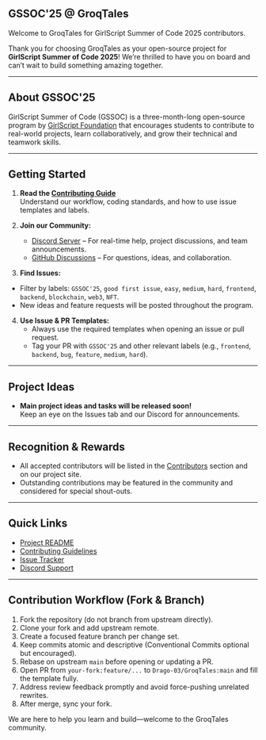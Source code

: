 <!-- markdownlint-enable MD033 -->

## GSSOC'25 @ GroqTales

Welcome to GroqTales for GirlScript Summer of Code 2025 contributors.

Thank you for choosing GroqTales as your open-source project for **GirlScript Summer of Code 2025**! We’re thrilled to have you on board and can’t wait to build something amazing together.

---

## About GSSOC'25

GirlScript Summer of Code (GSSOC) is a three-month-long open-source program by [GirlScript Foundation](https://girlscript.tech/) that encourages students to contribute to real-world projects, learn collaboratively, and grow their technical and teamwork skills.

---

## Getting Started

1. **Read the [Contributing Guide](./CONTRIBUTING.md)**
   <br>Understand our workflow, coding standards, and how to use issue templates and labels.

2. **Join our Community:**
   - [Discord Server](https://discord.gg/JK29FZRm) – For real-time help, project discussions, and team announcements.
   - [GitHub Discussions](https://github.com/Drago-03/GroqTales/discussions) – For questions, ideas, and collaboration.

3. **Find Issues:**

- Filter by labels: `GSSOC'25`, `good first issue`, `easy`, `medium`, `hard`, `frontend`, `backend`, `blockchain`, `web3`, `NFT`.
- New ideas and feature requests will be posted throughout the program.

4. **Use Issue & PR Templates:**
   - Always use the required templates when opening an issue or pull request.
   - Tag your PR with `GSSOC'25` and other relevant labels (e.g., `frontend`, `backend`, `bug`, `feature`, `medium`, `hard`).

---

## Project Ideas

- **Main project ideas and tasks will be released soon!**
  <br>Keep an eye on the Issues tab and our Discord for announcements.

---

## Recognition & Rewards

- All accepted contributors will be listed in the [Contributors](./CONTRIBUTORS.md) section and on our project site.
- Outstanding contributions may be featured in the community and considered for special shout-outs.

---

## Quick Links

- [Project README](./README.md)
- [Contributing Guidelines](./CONTRIBUTING.md)
- [Issue Tracker](https://github.com/Drago-03/GroqTales/issues)
- [Discord Support](https://discord.gg/JK29FZRm)

---

## Contribution Workflow (Fork & Branch)

1. Fork the repository (do not branch from upstream directly).
2. Clone your fork and add upstream remote.
3. Create a focused feature branch per change set.
4. Keep commits atomic and descriptive (Conventional Commits optional but encouraged).
5. Rebase on upstream `main` before opening or updating a PR.
6. Open PR from `your-fork:feature/...` to `Drago-03/GroqTales:main` and fill the template fully.
7. Address review feedback promptly and avoid force-pushing unrelated rewrites.
8. After merge, sync your fork.

We are here to help you learn and build—welcome to the GroqTales community.

<!-- markdownlint-enable MD033 -->

